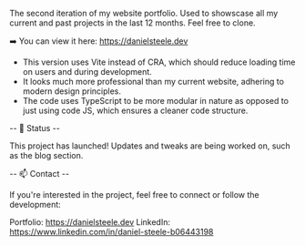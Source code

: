 The second iteration of my website portfolio. Used to showscase all my current and past projects in the last 12 months. Feel free to clone.

➡️ You can view it here: https://danielsteele.dev 

- This version uses Vite instead of CRA, which should reduce loading time on users and during development.
- It looks much more professional than my current website, adhering to modern design principles.
- The code uses TypeScript to be more modular in nature as opposed to just using code JS, which ensures a cleaner code structure.

-- 📌 Status --

This project has launched! Updates and tweaks are being worked on, such as the blog section.

-- 📫 Contact -- 

If you're interested in the project, feel free to connect or follow the development:

Portfolio: https://danielsteele.dev
LinkedIn: https://www.linkedin.com/in/daniel-steele-b06443198
